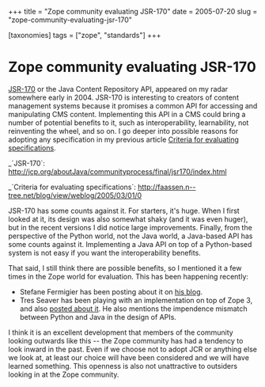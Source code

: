 +++
title = "Zope community evaluating JSR-170"
date = 2005-07-20
slug = "zope-community-evaluating-jsr-170"

[taxonomies]
tags = ["zope", "standards"]
+++

# Zope community evaluating JSR-170

[JSR-170](https://jcp.org/en/jsr/detail?id=170) or the Java Content Repository
API, appeared on my radar somewhere early in 2004. JSR-170 is interesting to
creators of content management systems because it promises a common API for
accessing and manipulating CMS content. Implementing this API in a CMS could
bring a number of potential benefits to it, such as interoperability,
learnability, not reinventing the wheel, and so on. I go deeper into possible
reasons for adopting any specification in my previous article [Criteria for
evaluating specifications](posts/criteria-for-evaluating-specifications/).

\_\`JSR-170\`:
<http://jcp.org/aboutJava/communityprocess/final/jsr170/index.html>

\_\`Criteria for evaluating specifications\`:
<http://faassen.n--tree.net/blog/view/weblog/2005/03/01/0>

JSR-170 has some counts against it. For starters, it's huge. When I
first looked at it, its design was also somewhat shaky (and it was even
huger), but in the recent versions I did notice large improvements.
Finally, from the perspective of the Python world, not the Java world, a
Java-based API has some counts against it. Implementing a Java API on
top of a Python-based system is not easy if you want the
interoperability benefits.

That said, I still think there are possible benefits, so I mentioned it
a few times in the Zope world for evaluation. This has been happening
recently:

- Stefane Fermigier has been posting about it on [his
  blog](http://blogs.nuxeo.com/sections/blogs/fermigier/2005_06_25_jsr_170_java_content).
- Tres Seaver has been playing with an implementation on top of Zope 3,
  and also [posted about
  it](http://palladion.com/home/tseaver/obzervationz/jsr170_doodling_20050711).
  He also mentions the impendence mismatch between Python and Java in
  the design of APIs.

I think it is an excellent development that members of the community
looking outwards like this -- the Zope community has had a tendency to
look inward in the past. Even if we choose not to adopt JCR or anything
else we look at, at least our choice will have been considered and we
will have learned something. This openness is also not unattractive to
outsiders looking in at the Zope community.
